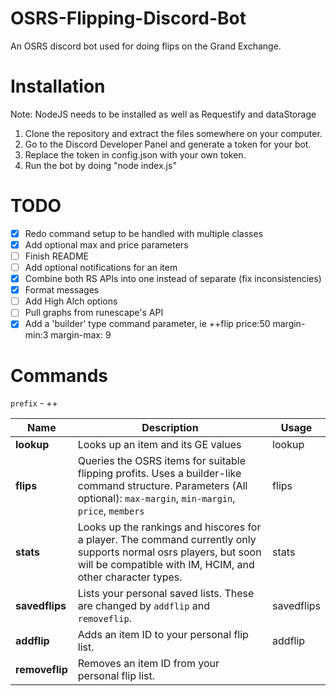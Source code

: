 # OSRS-Flipping-Discord-Bot
An OSRS discord bot used for doing flips on the Grand Exchange. 

# Installation 
Note: NodeJS needs to be installed as well as Requestify and dataStorage
1. Clone the repository and extract the files somewhere on your computer.
2. Go to the Discord Developer Panel and generate a token for your bot.
3. Replace the token in config.json with your own token.
4. Run the bot by doing "node index.js"

# TODO
- [x] Redo command setup to be handled with multiple classes 
- [x] Add optional max and price parameters 
- [ ] Finish README
- [ ] Add optional notifications for an item 
- [x] Combine both RS APIs into one instead of separate (fix inconsistencies)
- [x] Format messages 
- [ ] Add High Alch options 
- [ ] Pull graphs from runescape's API <optional>
- [x] Add a 'builder' type command parameter, ie ++flip price:50 margin-min:3 margin-max: 9

# Commands
`prefix` - ++

| Name           | Description                                                                                                                                                                                                                                                                                                                                | Usage              |
|----------------|--------------------------------------------------------------------------------------------------------------------------------------------------------------------------------------------------------------------------------------------------------------------------------------------------------------------------------------------|--------------------|
| **lookup**     | Looks up an item and its GE values                                                                                                                                                                                                                                                                                                         | lookup <id>        |
| **flips**      | Queries the OSRS items for suitable flipping profits. Uses a builder-like command structure. Parameters (All optional): `max-margin`, `min-margin`, `price`, `members` | flips <parameters> |
| **stats**      | Looks up the rankings and hiscores for a player. The command currently only supports normal  osrs players, but soon will be compatible with IM, HCIM, and other character types.                                                                                                                                                           | stats <name>       |
| **savedflips** | Lists your personal saved lists. These are changed by `addflip` and `removeflip`.                                                                                                                                                                                                                                                          | savedflips         |
| **addflip**    | Adds an item ID to your personal flip list.                                                                                                                                                                                                                                                                                                | addflip <id>       |
| **removeflip** | Removes an item ID from your personal flip list.            
